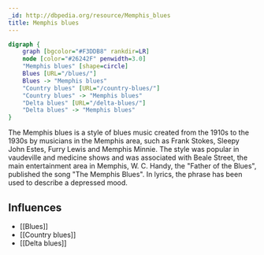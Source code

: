 ```yaml
---
_id: http://dbpedia.org/resource/Memphis_blues
title: Memphis blues
---
```


```dot
digraph {
	graph [bgcolor="#F3DDB8" rankdir=LR]
	node [color="#26242F" penwidth=3.0]
	"Memphis blues" [shape=circle]
	Blues [URL="/blues/"]
	Blues -> "Memphis blues"
	"Country blues" [URL="/country-blues/"]
	"Country blues" -> "Memphis blues"
	"Delta blues" [URL="/delta-blues/"]
	"Delta blues" -> "Memphis blues"
}
```

The Memphis blues is a style of blues music created from the 1910s to the 1930s by musicians in the Memphis area, such as Frank Stokes, Sleepy John Estes, Furry Lewis and Memphis Minnie. The style was popular in vaudeville and medicine shows and was associated with Beale Street, the main entertainment area in Memphis, W. C. Handy, the "Father of the Blues", published the song "The Memphis Blues". In lyrics, the phrase has been used to describe a depressed mood.

## Influences
- [[Blues]]
- [[Country blues]]
- [[Delta blues]]
